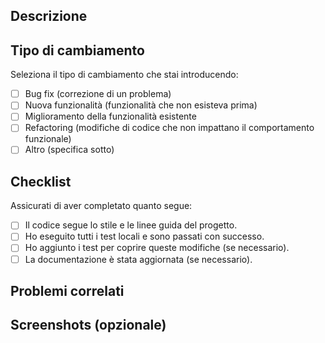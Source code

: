 ## Descrizione

<!-- Descrivi i cambiamenti principali fatti in questa pull request. -->

## Tipo di cambiamento

Seleziona il tipo di cambiamento che stai introducendo:

- [ ] Bug fix (correzione di un problema)
- [ ] Nuova funzionalità (funzionalità che non esisteva prima)
- [ ] Miglioramento della funzionalità esistente
- [ ] Refactoring (modifiche di codice che non impattano il comportamento funzionale)
- [ ] Altro (specifica sotto)

## Checklist

Assicurati di aver completato quanto segue:

- [ ] Il codice segue lo stile e le linee guida del progetto.
- [ ] Ho eseguito tutti i test locali e sono passati con successo.
- [ ] Ho aggiunto i test per coprire queste modifiche (se necessario).
- [ ] La documentazione è stata aggiornata (se necessario).

## Problemi correlati

<!-- Collega eventuali issue correlati (ad esempio `Fixes #123`) -->

## Screenshots (opzionale)

<!-- Aggiungi screenshot per illustrare i cambiamenti UI, se presenti. -->
